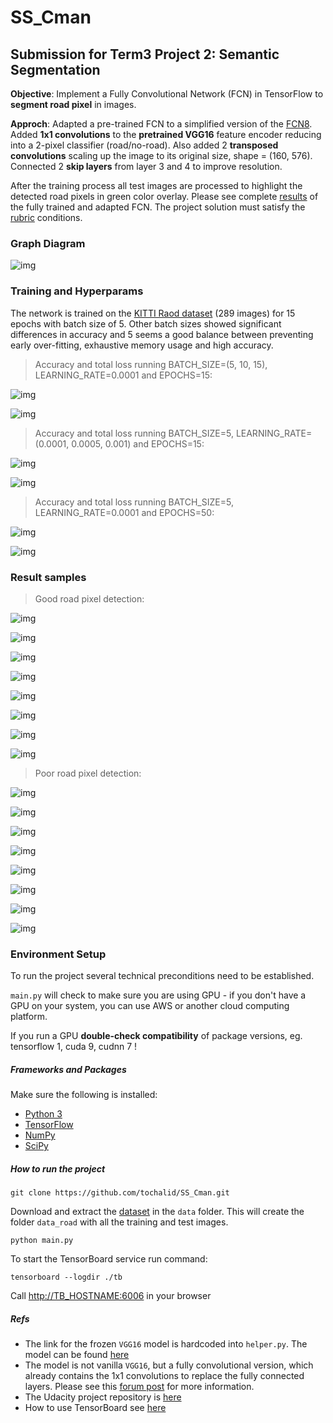 # SS_Cman
## Submission for Term3 Project 2: Semantic Segmentation
**Objective**: Implement a Fully Convolutional Network (FCN) in TensorFlow to **segment road pixel** in images. 

**Approch**: Adapted a pre-trained FCN to a simplified version of the [FCN8](https://people.eecs.berkeley.edu/~jonlong/long_shelhamer_fcn.pdf). Added **1x1 convolutions** to the **pretrained VGG16** feature encoder reducing into a 2-pixel classifier (road/no-road). Also added 2 **transposed convolutions** scaling up the image to its original size, shape = (160, 576). Connected 2 **skip layers** from layer 3 and 4 to improve resolution. 

After the training process all test images are processed to highlight the detected road pixels in green color overlay. Please see complete [results](./runs/1528540282.322428_BS5_DP0.50_LR0.0001_EP50) of the fully trained and adapted FCN. The project solution must satisfy the [rubric](https://review.udacity.com/#!/rubrics/989/view) conditions.

### Graph Diagram

![img](./img/graph_1528540282.322428_BS5_DP0.50_LR0.0001_EP50.png)

### Training and Hyperparams
The network is trained on the [KITTI Raod dataset](http://www.cvlibs.net/datasets/kitti/eval_road.php) (289 images) for 15 epochs with batch size of 5. Other batch sizes showed significant differences in accuracy and 5 seems a good balance between preventing early over-fitting, exhaustive memory usage and high accuracy.

> Accuracy and total loss running BATCH_SIZE=(5, 10, 15), LEARNING_RATE=0.0001 and EPOCHS=15:

![img](./img/Screenshot_BS5-10-15_DP0.50_LR0.0001_EP15_accuracy.png)

![img](./img/Screenshot_BS5-10-15_DP0.50_LR0.0001_EP15_total_loss.png)

> Accuracy and total loss running BATCH_SIZE=5, LEARNING_RATE=(0.0001, 0.0005, 0.001) and EPOCHS=15:

![img](./img/Screenshot_BS5_DP0.50_LR0.0001-0005-001_EP15_accuracy.png)

![img](./img/Screenshot_BS5_DP0.50_LR0.0001-0005-001_EP15_total_loss.png)

> Accuracy and total loss running BATCH_SIZE=5, LEARNING_RATE=0.0001 and EPOCHS=50:

![img](./img/Screenshot_1528540282.322428_BS5_DP0.50_LR0.0001_EP50_accuracy.png)

![img](./img/Screenshot_1528540282.322428_BS5_DP0.50_LR0.0001_EP50_total_loss.png)

### Result samples

> Good road pixel detection:

![img](./runs/1528540282.322428_BS5_DP0.50_LR0.0001_EP50/um_000013.png)

![img](./runs/1528540282.322428_BS5_DP0.50_LR0.0001_EP50/um_000044.png)

![img](./runs/1528540282.322428_BS5_DP0.50_LR0.0001_EP50/umm_000008.png)

![img](./runs/1528540282.322428_BS5_DP0.50_LR0.0001_EP50/umm_000024.png)

![img](./runs/1528540282.322428_BS5_DP0.50_LR0.0001_EP50/umm_000078.png)

![img](./runs/1528540282.322428_BS5_DP0.50_LR0.0001_EP50/uu_000011.png)

![img](./runs/1528540282.322428_BS5_DP0.50_LR0.0001_EP50/uu_000016.png)

![img](./runs/1528540282.322428_BS5_DP0.50_LR0.0001_EP50/uu_000062.png)

> Poor road pixel detection:

![img](./runs/1528540282.322428_BS5_DP0.50_LR0.0001_EP50/um_000012.png)

![img](./runs/1528540282.322428_BS5_DP0.50_LR0.0001_EP50/um_000071.png)

![img](./runs/1528540282.322428_BS5_DP0.50_LR0.0001_EP50/um_000074.png)

![img](./runs/1528540282.322428_BS5_DP0.50_LR0.0001_EP50/umm_000069.png)

![img](./runs/1528540282.322428_BS5_DP0.50_LR0.0001_EP50/um_000093.png)

![img](./runs/1528540282.322428_BS5_DP0.50_LR0.0001_EP50/umm_000037.png)

![img](./runs/1528540282.322428_BS5_DP0.50_LR0.0001_EP50/umm_000075.png)

![img](./runs/1528540282.322428_BS5_DP0.50_LR0.0001_EP50/uu_000009.png)

### Environment Setup
To run the project several technical preconditions need to be established. 

`main.py` will check to make sure you are using GPU - if you don't have a GPU on your system, you can use AWS or another cloud computing platform.

If you run a GPU **double-check compatibility** of package versions, eg. tensorflow 1, cuda 9, cudnn 7 !

##### Frameworks and Packages
Make sure the following is installed:
 - [Python 3](https://www.python.org/)
 - [TensorFlow](https://www.tensorflow.org/)
 - [NumPy](http://www.numpy.org/)
 - [SciPy](https://www.scipy.org/)

##### How to run the project
```
git clone https://github.com/tochalid/SS_Cman.git
```
Download and extract the [dataset](http://www.cvlibs.net/download.php?file=data_road.zip)  in the `data` folder.  This will create the folder `data_road` with all the training and test images.

```
python main.py
``` 
To start the TensorBoard service run command:
```
tensorboard --logdir ./tb
``` 
Call [http://TB_HOSTNAME:6006](http://TB_HOSTNAME:6006) in your browser

##### Refs
- The link for the frozen `VGG16` model is hardcoded into `helper.py`. The model can be found [here](https://s3-us-west-1.amazonaws.com/udacity-selfdrivingcar/vgg.zip)
- The model is not vanilla `VGG16`, but a fully convolutional version, which already contains the 1x1 convolutions to replace the fully connected layers. Please see this [forum post](https://discussions.udacity.com/t/here-is-some-advice-and-clarifications-about-the-semantic-segmentation-project/403100/8?u=subodh.malgonde) for more information.
- The Udacity project repository is [here](https://github.com/udacity/CarND-Semantic-Segmentation)
- How to use TensorBoard see [here](https://www.tensorflow.org/programmers_guide/summaries_and_tensorboard)